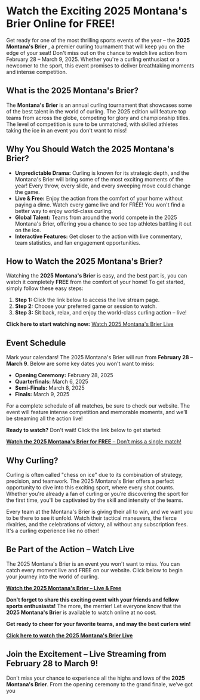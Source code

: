 # Watch the Exciting 2025 Montana's Brier Online for FREE!

Get ready for one of the most thrilling sports events of the year – the **2025 Montana's Brier** , a premier curling tournament that will keep you on the edge of your seat! Don't miss out on the chance to watch live action from February 28 – March 9, 2025. Whether you're a curling enthusiast or a newcomer to the sport, this event promises to deliver breathtaking moments and intense competition.

## What is the 2025 Montana's Brier?

The **Montana's Brier** is an annual curling tournament that showcases some of the best talent in the world of curling. The 2025 edition will feature top teams from across the globe, competing for glory and championship titles. The level of competition is sure to be unmatched, with skilled athletes taking the ice in an event you don't want to miss!

## Why You Should Watch the 2025 Montana's Brier?

- **Unpredictable Drama:** Curling is known for its strategic depth, and the Montana's Brier will bring some of the most exciting moments of the year! Every throw, every slide, and every sweeping move could change the game.
- **Live & Free:** Enjoy the action from the comfort of your home without paying a dime. Watch every game live and for FREE! You won't find a better way to enjoy world-class curling.
- **Global Talent:** Teams from around the world compete in the 2025 Montana's Brier, offering you a chance to see top athletes battling it out on the ice.
- **Interactive Features:** Get closer to the action with live commentary, team statistics, and fan engagement opportunities.

## How to Watch the 2025 Montana's Brier?

Watching the **2025 Montana's Brier** is easy, and the best part is, you can watch it completely **FREE** from the comfort of your home! To get started, simply follow these easy steps:

1. **Step 1:** Click the link below to access the live stream page.
2. **Step 2:** Choose your preferred game or session to watch.
3. **Step 3:** Sit back, relax, and enjoy the world-class curling action – live!

**Click here to start watching now:** [Watch 2025 Montana's Brier Live](https://tinyurl.com/livestreamfreeo?st=2025montanasbrier&si=gh)

## Event Schedule

Mark your calendars! The 2025 Montana's Brier will run from **February 28 – March 9**. Below are some key dates you won't want to miss:

- **Opening Ceremony:** February 28, 2025
- **Quarterfinals:** March 6, 2025
- **Semi-Finals:** March 8, 2025
- **Finals:** March 9, 2025

For a complete schedule of all matches, be sure to check our website. The event will feature intense competition and memorable moments, and we’ll be streaming all the action live!

**Ready to watch?** Don't wait! Click the link below to get started:

[**Watch the 2025 Montana's Brier for FREE** – Don’t miss a single match!](https://tinyurl.com/livestreamfreeo?st=2025montanasbrier&si=gh)

## Why Curling?

Curling is often called "chess on ice" due to its combination of strategy, precision, and teamwork. The 2025 Montana's Brier offers a perfect opportunity to dive into this exciting sport, where every shot counts. Whether you're already a fan of curling or you’re discovering the sport for the first time, you'll be captivated by the skill and intensity of the teams.

Every team at the Montana's Brier is giving their all to win, and we want you to be there to see it unfold. Watch their tactical maneuvers, the fierce rivalries, and the celebrations of victory, all without any subscription fees. It's a curling experience like no other!

## Be Part of the Action – Watch Live

The 2025 Montana's Brier is an event you won't want to miss. You can catch every moment live and FREE on our website. Click below to begin your journey into the world of curling.

[**Watch the 2025 Montana's Brier – Live & Free**](https://tinyurl.com/livestreamfreeo?st=2025montanasbrier&si=gh)

**Don't forget to share this exciting event with your friends and fellow sports enthusiasts!** The more, the merrier! Let everyone know that the **2025 Montana's Brier** is available to watch online at no cost.

**Get ready to cheer for your favorite teams, and may the best curlers win!**

[**Click here to watch the 2025 Montana's Brier Live**](https://tinyurl.com/livestreamfreeo?st=2025montanasbrier&si=gh)

## Join the Excitement – Live Streaming from February 28 to March 9!

Don't miss your chance to experience all the highs and lows of the **2025 Montana's Brier**. From the opening ceremony to the grand finale, we’ve got you
